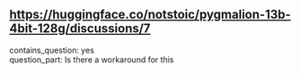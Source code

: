 ## https://huggingface.co/notstoic/pygmalion-13b-4bit-128g/discussions/7

contains_question: yes  
question_part: Is there a workaround for this